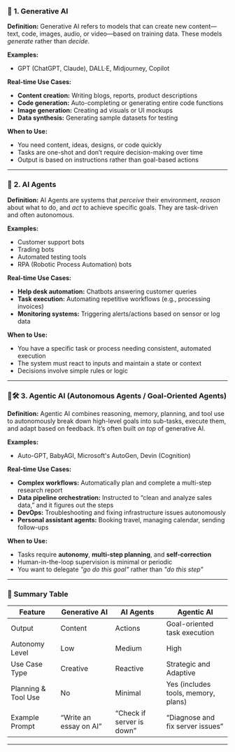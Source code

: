### 🧠 **1. Generative AI**

**Definition:**
Generative AI refers to models that can create new content—text, code, images, audio, or video—based on training data. These models *generate* rather than *decide*.

**Examples:**

* GPT (ChatGPT, Claude), DALL·E, Midjourney, Copilot

**Real-time Use Cases:**

* **Content creation:** Writing blogs, reports, product descriptions
* **Code generation:** Auto-completing or generating entire code functions
* **Image generation:** Creating ad visuals or UI mockups
* **Data synthesis:** Generating sample datasets for testing

**When to Use:**

* You need content, ideas, designs, or code quickly
* Tasks are one-shot and don’t require decision-making over time
* Output is based on instructions rather than goal-based actions

---

### 🤖 **2. AI Agents**

**Definition:**
AI Agents are systems that *perceive* their environment, *reason* about what to do, and *act* to achieve specific goals. They are task-driven and often autonomous.

**Examples:**

* Customer support bots
* Trading bots
* Automated testing tools
* RPA (Robotic Process Automation) bots

**Real-time Use Cases:**

* **Help desk automation:** Chatbots answering customer queries
* **Task execution:** Automating repetitive workflows (e.g., processing invoices)
* **Monitoring systems:** Triggering alerts/actions based on sensor or log data

**When to Use:**

* You have a specific task or process needing consistent, automated execution
* The system must react to inputs and maintain a state or context
* Decisions involve simple rules or logic

---

### 🧠🛠️ **3. Agentic AI (Autonomous Agents / Goal-Oriented Agents)**

**Definition:**
Agentic AI combines reasoning, memory, planning, and tool use to autonomously break down high-level goals into sub-tasks, execute them, and adapt based on feedback. It’s often built *on top* of generative AI.

**Examples:**

* Auto-GPT, BabyAGI, Microsoft's AutoGen, Devin (Cognition)

**Real-time Use Cases:**

* **Complex workflows:** Automatically plan and complete a multi-step research report
* **Data pipeline orchestration:** Instructed to “clean and analyze sales data,” and it figures out the steps
* **DevOps:** Troubleshooting and fixing infrastructure issues autonomously
* **Personal assistant agents:** Booking travel, managing calendar, sending follow-ups

**When to Use:**

* Tasks require **autonomy**, **multi-step planning**, and **self-correction**
* Human-in-the-loop supervision is minimal or periodic
* You want to delegate *"go do this goal"* rather than *"do this step"*

---

### 🔁 Summary Table

| Feature             | Generative AI          | AI Agents                 | Agentic AI                          |
| ------------------- | ---------------------- | ------------------------- | ----------------------------------- |
| Output              | Content                | Actions                   | Goal-oriented task execution        |
| Autonomy Level      | Low                    | Medium                    | High                                |
| Use Case Type       | Creative               | Reactive                  | Strategic and Adaptive              |
| Planning & Tool Use | No                     | Minimal                   | Yes (includes tools, memory, plans) |
| Example Prompt      | “Write an essay on AI” | “Check if server is down” | “Diagnose and fix server issues”    |

---
